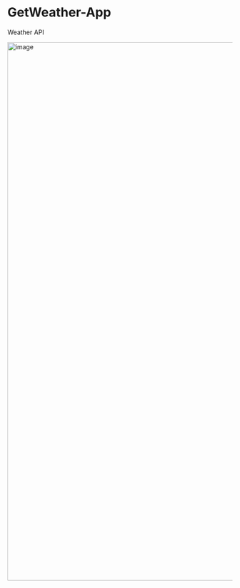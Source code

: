 # GetWeather-App

Weather API


<img width="1207" alt="image" src="https://user-images.githubusercontent.com/30629172/190009407-f5f0aa32-ded5-47b7-9f73-83fbe6892382.png">
